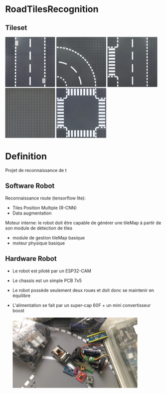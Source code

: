 # RoadTilesRecognition

## Tileset
<div style="text-align:left">
  <img src="data/road_tiles/tile1.jpg" width="160">
  <img src="data/road_tiles/tile2.jpg" width="160">
  <img src="data/road_tiles/tile3.jpg" width="160">
  <img src="data/road_tiles/tile4.jpg" width="160">
  <img src="data/road_tiles/tile5.jpg" width="160">
</div>

# Definition
Projet de reconnaissance de t

## Software Robot
Reconnaissance route (tensorflow lite):
- Tiles Position Multiple (R-CNN)
- Data augmentation

Moteur interne:
le robot doit être capable de générer une tileMap à partir de son module de détection de tiles
- module de gestion tileMap basique
- moteur physique basique

## Hardware Robot
- Le robot est piloté par un ESP32-CAM
- Le chassis est un simple PCB 7x5
- Le robot possède seulement deux roues et doit donc se maintenir en équilibre
- L'alimentation se fait par un super-cap 60F + un mini convertisseur boost

  <img src="data/modules.jpg" width="400">
  
  
